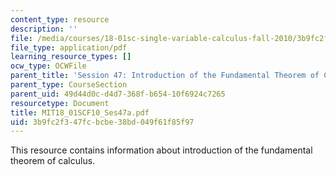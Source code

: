 ```yaml
---
content_type: resource
description: ''
file: /media/courses/18-01sc-single-variable-calculus-fall-2010/3b9fc2f347fcbcbe38bd049f61f85f97_MIT18_01SCF10_Ses47a.pdf
file_type: application/pdf
learning_resource_types: []
ocw_type: OCWFile
parent_title: 'Session 47: Introduction of the Fundamental Theorem of Calculus'
parent_type: CourseSection
parent_uid: 49d44d0c-d4d7-368f-b654-10f6924c7265
resourcetype: Document
title: MIT18_01SCF10_Ses47a.pdf
uid: 3b9fc2f3-47fc-bcbe-38bd-049f61f85f97
---
```

This resource contains information about introduction of the fundamental theorem of calculus.